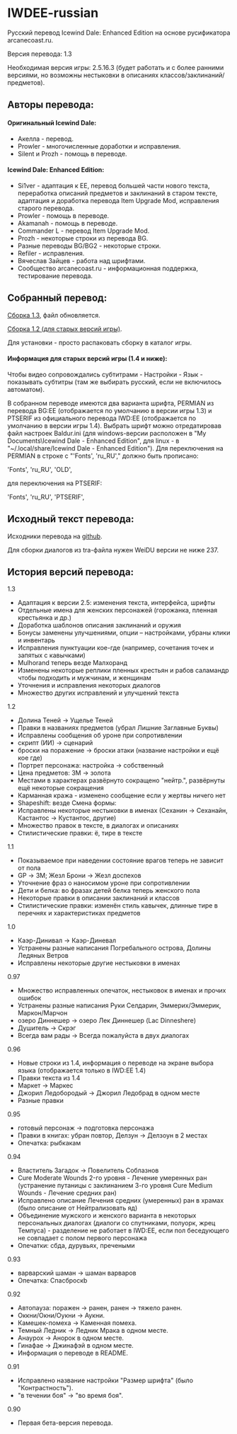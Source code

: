 IWDEE-russian
=============

Русский перевод Icewind Dale: Enhanced Edition на основе русификатора arcanecoast.ru.

Версия перевода: 1.3

Необходимая версия игры: 2.5.16.3 (будет работать и с более ранними версиями, но возможны нестыковки в описаниях классов/заклинаний/предметов).

Авторы перевода:
----------------

#### Оригинальный Icewind Dale:

* Акелла - перевод.
* Prowler - многочисленные доработки и исправления.
* Silent и Prozh - помощь в переводе.

#### Icewind Dale: Enhanced Edition:

* Si1ver - адаптация к EE, перевод большей части нового текста, переработка описаний предметов и заклинаний в старом тексте, адаптация и доработка перевода Item Upgrade Mod, исправления старого перевода.
* Prowler - помощь в переводе.
* Akamanah - помощь в переводе.
* Commander L - перевод Item Upgrade Mod.
* Prozh - некоторые строки из перевода BG.
* Разные переводы BG/BG2 - некоторые строки.
* Refiler - исправления.
* Вячеслав Зайцев - работа над шрифтами.
* Сообщество arcanecoast.ru - информационная поддержка, тестирование перевода.

Собранный перевод:
------------------

[Сборка 1.3](https://yadi.sk/d/7bniyRuu3T6Rr6), файл обновляется.

[Сборка 1.2 (для старых версий игры)](https://yadi.sk/d/7t1XLfYQcajNk).

Для установки - просто распаковать сборку в каталог игры.

#### Информация для старых версий игры (1.4 и ниже):

Чтобы видео сопровождались субтитрами - Настройки - Язык - показывать субтитры (там же выбирать русский, если не включилось автоматом).

В собранном переводе имеются два варианта шрифта, PERMIAN из перевода BG:EE (отображается по умолчанию в версии игры 1.3) и PTSERIF из официального перевода IWD:EE (отображается по умолчанию в версии игры 1.4).
Выбрать шрифт можно отредатировав файл настроек Baldur.ini (для windows-версии расположен в "My Documents\Icewind Dale - Enhanced Edition", для linux - в "~/.local/share/Icewind Dale - Enhanced Edition"). Для переключения на PERMIAN в строке с "'Fonts', 'ru_RU'," должно быть прописано:

'Fonts',	'ru_RU',	'OLD',

для переключения на PTSERIF:

'Fonts',	'ru_RU',	'PTSERIF',

Исходный текст перевода:
------------------------

Исходники перевода на [github](https://github.com/EugVV/IWDEE-russian).

Для сборки диалогов из tra-файла нужен WeiDU версии не ниже 237.

История версий перевода:
------------------------

1.3
- Адаптация к версии 2.5: изменения текста, интерфейса, шрифты
- Отдельные имена для женских персонажей (горожанка, пленная крестьянка и др.)
- Доработка шаблонов описания заклинаний и оружия
- Бонусы заменены улучшениями, опции – настройками, убраны клики и инвентарь
- Исправления пунктуации кое-где (например, сочетания точек и запятых с кавычками)
- Mulhorand теперь везде Малхоранд
- Изменены некоторые реплики пленных крестьян и рабов саламандр чтобы подходить и мужчинам, и женщинам
- Уточнения и исправления некоторых диалогов
- Множество других исправлений и улучшений текста

1.2
- Долина Теней -> Ущелье Теней
- Правки в названиях предметов (убрал Лишние Заглавные Буквы)
- Исправлены сообщения об уроне при сопротивлении
- скрипт (ИИ) -> сценарий
- броски на поражение -> броски атаки (название настройки и ещё кое где)
- Портрет персонажа: настройка -> собственный
- Цена предметов: ЗМ -> золота
- Местами в характерах развёрнуто сокращено "нейтр.", развёрнуты ещё некоторые сокращения
- Карманная кража - изменено сообщение если у жертвы ничего нет
- Shapeshift: везде Смена формы:
- Исправлены некоторые нестыковки в именах (Сеханин -> Сеханайн, Кастантос -> Кустантос, другие)
- Множество правок в тексте, в диалогах и описаниях
- Стилистические правки: ё, тире в тексте

1.1
- Показываемое при наведении состояние врагов теперь не зависит от пола
- GP -> ЗМ; Жезл Брони -> Жезл доспехов
- Уточнение фраз о наносимом уроне при сопротивлении
- Дети и белка: во фразах детей белка теперь женского пола
- Некоторые правки в описании заклинаний и классов
- Стилистические правки: изменён стиль кавычек, длинные тире в перечнях и характеристиках предметов

1.0
- Каэр-Динивал -> Каэр-Диневал
- Устранены разные написания Погребального острова, Долины Ледяных Ветров
- Исправлены некоторые другие нестыковки в именах

0.97
- Множество исправленных опечаток, нестыковок в именах и прочих ошибок
- Устранены разные написания Руки Селдарин, Эммерих/Эммерик, Маркон/Марчон
- озеро Диннешер -> озеро Лек Диннешер (Lac Dinneshere)
- Душитель -> Скрэг
- Всегда вам рады -> Всегда пожалуйста в двух диалогах

0.96
- Новые строки из 1.4, информация о переводе на экране выбора языка (отображается только в IWD:EE 1.4)
- Правки текста из 1.4
- Маркет -> Маркес
- Джорил Ледобородый -> Джорил Ледобрад в одном месте
- Разные правки

0.95
- готовый персонаж -> подготовка персонажа
- Правки в книгах: убран повтор, Делзун -> Делзоун в 2 местах
- Опечатка: рыбкакам

0.94
- Властитель Загадок -> Повелитель Соблазнов
- Cure Moderate Wounds 2-го уровня - Лечение умеренных ран (устранение путаницы с заклинанием 3-го уровня Cure Medium Wounds - Лечение средних ран)
- Исправлено описание Лечения средних (умеренных) ран в храмах (было описание от Нейтрализовать яд)
- Объединение мужского и женского варианта в некоторых персональных диалогах (диалоги со спутниками, полуорк, жрец Темпуса) - разделение не работает в IWD:EE, если пол беседующего не совпадает с полом первого персонажа
- Опечатки: сбда, дурувьях, пречеными

0.93
- варварский шаман -> шаман варваров
- Опечатка: Спасброскb

0.92
- Автопауза: поражен -> ранен, ранен -> тяжело ранен.
- Оккни/Окни/Оукни -> Аукни.
- Камешек-помеха -> Каменная помеха.
- Темный Ледник -> Ледник Мрака в одном месте.
- Анаурох -> Анорок в одном месте.
- Гинафае -> Джинафэй в одном месте.
- Информация о переводе в README.

0.91
- Исправлено название настройки "Размер шрифта" (было "Контрастность").
- "в течении боя" -> "во время боя".

0.90
- Первая бета-версия перевода.
